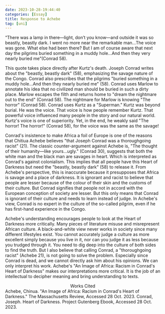 ```yaml
---
date: 2023-10-28-19:44:40
categories: [Essay]
title: Response to Achebe
tag: [uni]
--- 
```

“There was a lamp in there—light, don’t you know—and outside it was so beastly, beastly dark. I went no more near the
remarkable man…The voice was gone. What else
had been there? But I am of course aware that next day the pilgrims buried something in a muddy hole…And then they very nearly buried me”(Conrad 58).

This quote takes place directly after Kurtz's death. Joseph Conrad writes about the
"beastly, beastly dark" (58), emphasizing the savage nature of the Congo. Conrad also prescribes
that the pilgrims "buried something in a muddy hole…And then they nearly buried
me" (58). Conrad uses Marlow to annotate his idea that no civilized man should be buried in
such a dirty place. Marlow escapes the filth and returns home to "dream the nightmare out
to the end" (Conrad 58). The nightmare for Marlow is knowing "The horror" (Conrad 58).
Conrad uses Kurtz as a "Superman." Kurtz was beyond burial. He was the voice. That voice is
how people remember Kurtz. That powerful voice influenced many people in the
story and our natural world. Kurtz's voice is one of superiority. Yet, in the end, he weakly said
"The horror! The horror!" (Conrad 58), for the voice was the same as the savage!

Conrad's insistence to make Africa a foil of Europe is one of the reasons that Chitiua
Achebe believes "that Joseph Conrad was a thoroughgoing racist" (21). The classic
counter-argument against Achebe is, "The thought of their humanity—like yours…ugly."
(Conrad 30), suggests that both the white man and the black man are savages in heart. Which is
interpreted as Conrad's against colonialism. This implies that all people have this Heart of Darkness but need the "beastly, beastly dark" (58) to release it. From Achebe's perspective, this is inaccurate because it presupposes that Africa is savage and a place of darkness. It is ignorant and
racist to believe that people are lesser because of the colour of their skin and the customs of their
culture. But Conrad signifies that people not in accord with the European conception of
society are lesser. But this only means that Conrad is ignorant of their culture and needs to learn
instead of judge. In Achebe's view, Conrad is no expert in the culture of the so-called pilgrim, even if he has first-hand experience in the Congo.

Achebe's understanding encourages people to look at the Heart of Darkness
more critically. Many pieces of literature misuse and misrepresent
African culture. A black-and-white view never works in society since many different lifestyles exist. You cannot accurately judge a culture as more excellent simply
because you live in it, nor can you judge it as less because you trudged through it. You need to
dig deep into the culture of both sides to find the truth. But I also believe that calling
Conrad, a "thoroughgoing racist" (Achebe 21), is not going to solve the problem. Especially since
Conrad is dead, and we cannot directly ask him about his opinions. We can only interpret his
work. Achebe's "An Image of Africa: Racism in Conrad's Heart of Darkness" makes our interpretations more critical. It is the job of an intellectual to decipher meaning and
bring understanding to texts.

<center>Works Cited</center>
Achebe, Chinua. "An Image of Africa: Racism in Conrad's Heart of Darkness." The
Massachusetts Review, Accessed 28 Oct. 2023.
Conrad, Joseph. Heart of Darkness. Project Gutenberg Ebook, Accessed 28 Oct. 2023.


